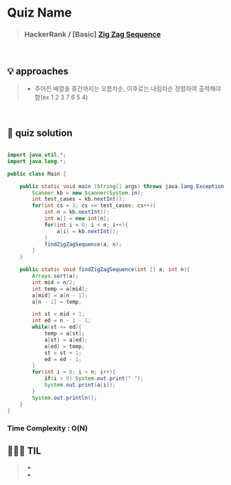 # Quiz Name
> ### HackerRank / [Basic] <a href = "https://www.hackerrank.com/challenges/one-week-preparation-kit-zig-zag-sequence/problem?isFullScreen=true&h_l=interview&playlist_slugs%5B%5D=preparation-kits&playlist_slugs%5B%5D=one-week-preparation-kit&playlist_slugs%5B%5D=one-week-day-three"> Zig Zag Sequence </a>

<br>

## 💡 approaches
>  - 주어진 배열을 중간까지는 오름차순, 이후로는 내림차순 정렬하여 출력해야함(ex 1 2 3 7 6 5 4)
>  

<br>

## 🔑 quiz solution

```java

import java.util.*;
import java.lang.*;

public class Main {

    public static void main (String[] args) throws java.lang.Exception {
        Scanner kb = new Scanner(System.in);
        int test_cases = kb.nextInt();
        for(int cs = 1; cs <= test_cases; cs++){
            int n = kb.nextInt();
            int a[] = new int[n];
            for(int i = 0; i < n; i++){
                a[i] = kb.nextInt();
            }
            findZigZagSequence(a, n);
        }
    }

    public static void findZigZagSequence(int [] a, int n){
        Arrays.sort(a);
        int mid = n/2;
        int temp = a[mid];
        a[mid] = a[n - 1];
        a[n - 1] = temp;

        int st = mid + 1;
        int ed = n - 1 - 1;
        while(st <= ed){
            temp = a[st];
            a[st] = a[ed];
            a[ed] = temp;
            st = st + 1;
            ed = ed - 1;
        }
        for(int i = 0; i < n; i++){
            if(i > 0) System.out.print(" ");
            System.out.print(a[i]);
        }
        System.out.println();
    }
}
```
### Time Complexity : O(N)
## 👩🏻‍🏫 TIL
>  -
>  -
